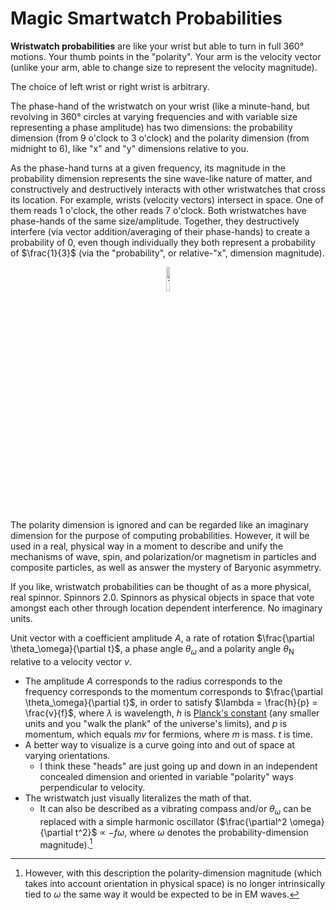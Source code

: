 # Magic Smartwatch Probabilities

**Wristwatch probabilities** are like your wrist but able to turn in full 360° motions. Your thumb points in the "polarity". Your arm is the velocity vector (unlike your arm, able to change size to represent the velocity magnitude).

The choice of left wrist or right wrist is arbitrary.

The phase-hand of the wristwatch on your wrist (like a minute-hand, but revolving in 360° circles at varying frequencies and with variable size representing a phase amplitude) has two dimensions: the probability dimension (from 9 o'clock to 3 o'clock) and the polarity dimension (from midnight to 6), like "x" and "y" dimensions relative to you.

As the phase-hand turns at a given frequency, its magnitude in the probability dimension represents the sine wave-like nature of matter, and constructively and destructively interacts with other wristwatches that cross its location. For example, wrists (velocity vectors) intersect in space. One of them reads 1 o'clock, the other reads 7 o'clock. Both wristwatches have phase-hands of the same size/amplitude. Together, they destructively interfere (via vector addition/averaging of their phase-hands) to create a probability of 0, even though individually they both represent a probability of $\frac{1}{3}$ (via the "probability", or relative-"x", dimension magnitude). 

<p align="center">
<a href="https://github.com/animal-tree/Writing-stuff-2/assets/142250284/d6dc71fd-7c01-49a1-9856-c4c0de2a2e98">
<picture>
  <source width="10%" media="(prefers-color-scheme: dark)" srcset="https://github.com/animal-tree/Writing-stuff-2/assets/142250284/d6dc71fd-7c01-49a1-9856-c4c0de2a2e98">
  <img width="10%" alt="Text changing depending on mode. Light: 'Light' Dark: 'Dark'" src="https://github.com/animal-tree/Writing-stuff-2/assets/142250284/d6dc71fd-7c01-49a1-9856-c4c0de2a2e98">
</picture>
</a>
</p>

The polarity dimension is ignored and can be regarded like an imaginary dimension for the purpose of computing probabilities. However, it will be used in a real, physical way in a moment to describe and unify the mechanisms of wave, spin, and polarization/or magnetism in particles and composite particles, as well as answer the mystery of Baryonic asymmetry.

If you like, wristwatch probabilities can be thought of as a more physical, real spinnor. Spinnors 2.0. Spinnors as physical objects in space that vote amongst each other through location dependent interference. No imaginary units. 

Unit vector with a coefficient amplitude $A$, a rate of rotation $\frac{\partial \theta_\omega}{\partial t}$, a phase angle $\theta_\omega$ and a polarity angle $\theta_\mathrm{N}$ relative to a velocity vector $v$.

- The amplitude $A$ corresponds to the radius corresponds to the frequency corresponds to the momentum corresponds to $\frac{\partial \theta_\omega}{\partial t}$, in order to satisfy $\lambda = \frac{h}{p} = \frac{v}{f}$, where $\lambda$ is wavelength, $h$ is [Planck's constant](https://en.wikipedia.org/wiki/Planck_constant) (any smaller units and you "walk the plank" of the universe's limits), and $p$ is momentum, which equals $mv$ for fermions, where $m$ is mass. $t$ is time.
- A better way to visualize is a curve going into and out of space at varying orientations.
  - I think these "heads" are just going up and down in an independent concealed dimension and oriented in variable "polarity" ways perpendicular to velocity.
- The wristwatch just visually literalizes the math of that.
  - It can also be described as a vibrating compass and/or $\theta_\omega$ can be replaced with a simple harmonic oscillator ($\frac{\partial^2 \omega}{\partial t^2}$ $\propto$ $-f \omega$, where $\omega$ denotes the probability-dimension magnitude).[^1]
 
[^1]: However, with this description the polarity-dimension magnitude (which takes into account orientation in physical space) is no longer intrinsically tied to $\omega$ the same way it would be expected to be in EM waves.
